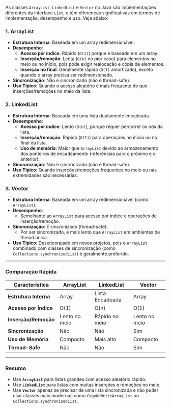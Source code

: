 As classes `ArrayList`, `LinkedList` e `Vector` no Java são implementações diferentes da interface `List`, e têm diferenças significativas em termos de implementação, desempenho e uso. Veja abaixo:

### 1. **ArrayList**
- **Estrutura Interna**: Baseada em um array redimensionável.
- **Desempenho**:
  - **Acesso por índice**: Rápido (`O(1)`) porque é baseado em um array.
  - **Inserção/remoção**: Lenta (`O(n)` no pior caso) para elementos no meio ou no início, pois pode exigir realocação e cópia de elementos.
  - **Inserção no final**: Geralmente rápida (`O(1)` amortizado), exceto quando o array precisa ser redimensionado.
- **Sincronização**: Não é sincronizado (não é thread-safe).
- **Uso Típico**: Quando o acesso aleatório é mais frequente do que inserções/remoções no meio da lista.

### 2. **LinkedList**
- **Estrutura Interna**: Baseada em uma lista duplamente encadeada.
- **Desempenho**:
  - **Acesso por índice**: Lento (`O(n)`), porque requer percorrer os nós da lista.
  - **Inserção/remoção**: Rápido (`O(1)`) para operações no início ou no final da lista.
  - **Uso de memória**: Maior que `ArrayList` devido ao armazenamento dos ponteiros de encadeamento (referências para o próximo e o anterior).
- **Sincronização**: Não é sincronizado (não é thread-safe).
- **Uso Típico**: Quando inserções/remoções frequentes no meio ou nas extremidades são necessárias.

### 3. **Vector**
- **Estrutura Interna**: Baseada em um array redimensionável (como `ArrayList`).
- **Desempenho**:
  - Semelhante ao `ArrayList` para acesso por índice e operações de inserção/remoção.
- **Sincronização**: É sincronizado (thread-safe).
  - Por ser sincronizado, é mais lento que `ArrayList` em ambientes de thread única.
- **Uso Típico**: Desencorajado em novos projetos, pois o `ArrayList` combinado com classes de sincronização (como `Collections.synchronizedList`) é geralmente preferido.

---

### **Comparação Rápida**

| Característica          | ArrayList         | LinkedList        | Vector            |
|-------------------------|-------------------|-------------------|-------------------|
| **Estrutura Interna**    | Array             | Lista Encadeada   | Array             |
| **Acesso por Índice**    | O(1)              | O(n)              | O(1)              |
| **Inserção/Remoção**     | Lento no meio     | Rápido no meio    | Lento no meio     |
| **Sincronização**        | Não              | Não              | Sim               |
| **Uso de Memória**       | Compacto          | Mais alto         | Compacto          |
| **Thread-Safe**          | Não              | Não              | Sim               |

---

### **Resumo**
- Use **`ArrayList`** para listas grandes com acesso aleatório rápido.
- Use **`LinkedList`** para listas com muitas inserções e remoções no meio.
- Use **`Vector`** apenas se precisar de uma lista sincronizada e não puder usar classes mais modernas como `CopyOnWriteArrayList` ou `Collections.synchronizedList`.